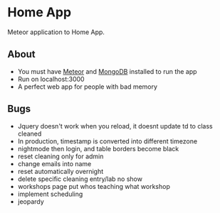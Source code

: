 # Home App

Meteor application to Home App.

## About

* You must have [Meteor](https://www.meteor.com/) and [MongoDB](https://www.mongodb.com/) installed to run the app
* Run on localhost:3000
* A perfect web app for people with bad memory

## Bugs

* Jquery doesn't work when you reload, it doesnt update td to class cleaned
* In production, timestamp is converted into different timezone
* nightmode then login, and table borders become black
* reset cleaning only for admin
* change emails into name
* reset automatically overnight
* delete specific cleaning entry/lab no show
* workshops page put whos teaching what workshop
* implement scheduling
* jeopardy
